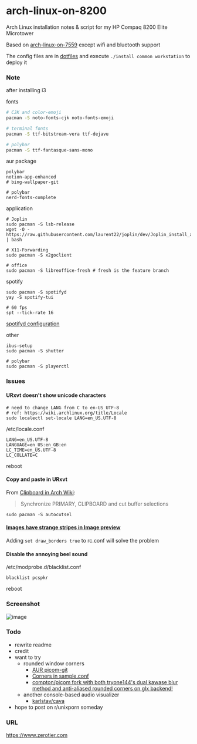 # arch-linux-on-8200
Arch Linux installation notes &amp; script for my HP Compaq 8200 Elite Microtower

Based on [arch-linux-on-7559](https://github.com/YukinaMochizuki/arch-linux-on-7559) except wifi and bluetooth support

The config files are in [dotfiles](https://github.com/YukinaMochizuki/dotfiles) and execute `./install common workstation` to deploy it

### Note
after installing i3

fonts
```sh
# CJK and color-emoji
pacman -S noto-fonts-cjk noto-fonts-emoji 

# terminal fonts
pacman -S ttf-bitstream-vera ttf-dejavu

# polybar
pacman -S ttf-fantasque-sans-mono
```

aur package
```
polybar
notion-app-enhanced
# bing-wallpaper-git

# polybar
nerd-fonts-complete
```

application
```
# Joplin
sudo pacman -S lsb-release
wget -O - https://raw.githubusercontent.com/laurent22/joplin/dev/Joplin_install_and_update.sh | bash

# X11-Forwarding
sudo pacman -S x2goclient

# office
sudo pacman -S libreoffice-fresh # fresh is the feature branch
```

spotify
```
sudo pacman -S spotifyd
yay -S spotify-tui

# 60 fps
spt --tick-rate 16
```
[spotifyd configuration](https://spotifyd.github.io/spotifyd/config/File.html#alternatives-to-storing-your-password-in-the-config-file----omit-in-toc---)

other
```
ibus-setup
sudo pacman -S shutter

# polybar
sudo pacman -S playerctl
```

### Issues
#### URxvt doesn't show unicode characters

```
# need to change LANG from C to en-US UTF-8
# ref: https://wiki.archlinux.org/title/Locale
sudo localectl set-locale LANG=en_US.UTF-8
```

/etc/locale.conf
```
LANG=en_US.UTF-8
LANGUAGE=en_US:en_GB:en
LC_TIME=en_US.UTF-8
LC_COLLATE=C
```

reboot

#### Copy and paste in URxvt

From [Clipboard in Arch Wiki](https://wiki.archlinux.org/title/clipboard):
> Synchronize PRIMARY, CLIPBOARD and cut buffer selections
```
sudo pacman -S autocutsel
```

#### [Images have strange stripes in Image preview](https://github.com/ranger/ranger/issues/1104)

Adding `set draw_borders true` to rc.conf will solve the problem

#### Disable the annoying beel sound

/etc/modprobe.d/blacklist.conf

```
blacklist pcspkr
```

reboot


### Screenshot
![image](https://user-images.githubusercontent.com/26710554/127752904-8f8d749d-21bc-491e-ac74-374193d5a77b.png)

### Todo
- rewrite readme
- credit
- want to try
    - rounded window corners
         - [AUR picom-git](https://aur.archlinux.org/packages/picom-git)
         - [Corners in sample.conf](https://github.com/yshui/picom/blob/next/picom.sample.conf#L143)
         - [compton/picom fork with both tryone144's dual kawase blur method and anti-aliased rounded corners on glx backend!](https://www.reddit.com/r/unixporn/comments/fs8trg/oc_comptonpicom_fork_with_both_tryone144s_dual/)
     - another console-based audio visualizer
         - [karlstav/cava](https://github.com/karlstav/cava)
- hope to post on r/unixporn someday

### URL
https://www.zerotier.com
